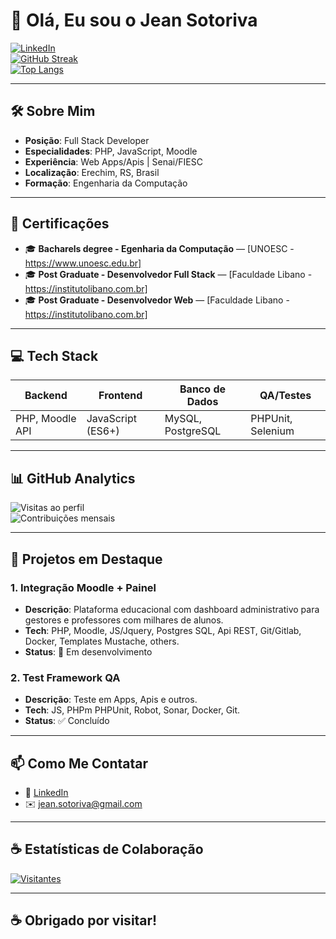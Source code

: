 # 👋 Olá, Eu sou o Jean Sotoriva

[![LinkedIn](https://img.shields.io/badge/-Jean%20Sotoriva-blue?style=flat-square&logo=Linkedin&logoColor=white&link=https://www.linkedin.com/in/jean-sotoriva-7b4442142/)](https://www.linkedin.com/in/jean-sotoriva-7b4442142/)  
[![GitHub Streak](https://github-readme-streak-stats.herokuapp.com/?user=SeuUsuario&theme=dark&hide_border=true)](https://git.io/streak-stats)  
[![Top Langs](https://github-readme-stats.vercel.app/api/top-langs/?username=SeuUsuario&layout=compact&theme=dark&hide_border=true)](https://github.com/JeanSotoriva)

---

## 🛠️ Sobre Mim

- **Posição**: Full Stack Developer  
- **Especialidades**: PHP, JavaScript, Moodle  
- **Experiência**: Web Apps/Apis | Senai/FIESC
- **Localização**: Erechim, RS, Brasil  
- **Formação**: Engenharia da Computação

---

## 💼 Certificações

- 🎓 **Bacharels degree - Egenharia da Computação** — [UNOESC - https://www.unoesc.edu.br]  
- 🎓 **Post Graduate - Desenvolvedor Full Stack** — [Faculdade Libano - https://institutolibano.com.br]  
- 🎓 **Post Graduate - Desenvolvedor Web** — [Faculdade Libano - https://institutolibano.com.br]

---

## 💻 Tech Stack

| Backend         | Frontend         | Banco de Dados     | QA/Testes        |
|----------------|------------------|--------------------|------------------|
| PHP, Moodle API| JavaScript (ES6+)| MySQL, PostgreSQL  | PHPUnit, Selenium|

---

## 📊 GitHub Analytics

![Visitas ao perfil](https://komarev.com/ghpvc/?username=SeuUsuario&color=blueviolet)  
![Contribuições mensais](https://github-readme-activity-graph.cyclic.app/graph?username=SeuUsuario&theme=react-dark&bg_color=000000)  

---

## 🚀 Projetos em Destaque

### 1. Integração Moodle + Painel
- **Descrição**: Plataforma educacional com dashboard administrativo para gestores e professores com milhares de alunos.
- **Tech**: PHP, Moodle, JS/Jquery, Postgres SQL, Api REST, Git/Gitlab, Docker, Templates Mustache, others.
- **Status**: 🚧 Em desenvolvimento

### 2. Test Framework QA
- **Descrição**: Teste em Apps, Apis e outros.
- **Tech**: JS, PHPm PHPUnit, Robot, Sonar, Docker, Git.
- **Status**: ✅ Concluído

---

## 📫 Como Me Contatar

- 🔗 [LinkedIn](https://www.linkedin.com/in/jean-sotoriva-7b4442142/)  
- ✉️ jean.sotoriva@gmail.com

---

## ☕ Estatísticas de Colaboração

[![Visitantes](https://visitor-badge.glitch.me/badge?page_id=SeuUsuario.seu-repo)](https://github.com/JeanSotoriva)

---

## ☕ Obrigado por visitar!
